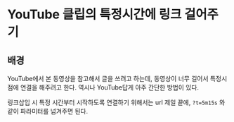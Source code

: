 # YouTube 클립의 특정시간에 링크 걸어주기
## 배경
YouTube에서 본 동영상을 참고해서 글을 쓰려고 하는데, 동영상이 너무 길어서 특정시점에 연결을 해주려고 한다. 역시나 YouTube답게 아주 간단한 방법이 있다.

링크삽입 시 특정 시간부터 시작하도록 연결하기 위해서는 url 제일 끝에, ```?t=5m15s``` 와 같이 파라미터를 넘겨주면 된다.
